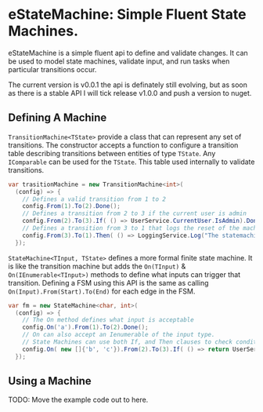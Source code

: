 eStateMachine: Simple Fluent State Machines. 
=============

eStateMachine is a simple fluent api to define and validate changes. It can be used to model state machines, validate input, and run tasks when particular transitions occur.

The current version is v0.0.1 the api is definately still evolving, but as soon as there is a stable API I will tick release v1.0.0 and push a version to nuget. 

Defining A Machine
---

`TransitionMachine<TState>` provide a class that can represent any set of transitions. The constructor accepts a function to configure a transition table describing transitions between entities of type `TState`. Any `IComparable` can be used for the `TState`. This table used internally to validate transitions.


``` C# 
var trasitionMachine = new TransitionMachine<int>(
  (config) => {
    // Defines a valid transition from 1 to 2
    config.From(1).To(2).Done();
    // Defines a transition from 2 to 3 if the current user is admin
    config.From(2).To(3).If( () => UserService.CurrentUser.IsAdmin).Done();
    // Defines a transition from 3 to 1 that logs the reset of the machine to a log function
    config.From(3).To(1).Then( () => LoggingService.Log("The statemachine has been reset")).Done();
  });
```

`StateMachine<TInput, TState>` defines a more formal finite state machine. It is like the transition machine but adds the `On(TInput)` & `On(IEnumerable<TInput>)` methods to define what inputs can trigger that transition. Defining a FSM using this API is the same as calling `On(Input).From(Start).To(End)` for each edge in the FSM.

``` C#
var fm = new StateMachine<char, int>(
  (config) => {
    // The On method defines what input is acceptable
    config.On('a').From(1).To(2).Done();
    // On can also accept an Ienumerable of the input type.
    // State Machines can use both If, and Then clauses to check conditions or fire events when used
    config.On( new []{'b', 'c'}).From(2).To(3).If( () => return UserService.CurrentUser.IsAdmin).Done();
  });
```

Using a Machine
------

TODO: Move the example code out to here.
